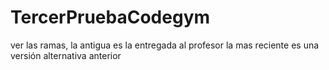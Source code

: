 # TercerPruebaCodegym
ver las ramas, la antigua es la entregada al profesor
la mas reciente es una versión alternativa anterior
